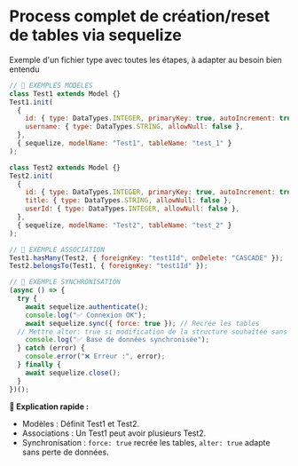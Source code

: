 # Process complet de création/reset de tables via sequelize

Exemple d'un fichier type avec toutes les étapes, à adapter au besoin bien entendu

```js
// 📌 EXEMPLES MODÈLES
class Test1 extends Model {}
Test1.init(
  {
    id: { type: DataTypes.INTEGER, primaryKey: true, autoIncrement: true },
    username: { type: DataTypes.STRING, allowNull: false },
  },
  { sequelize, modelName: "Test1", tableName: "test_1" }
);

class Test2 extends Model {}
Test2.init(
  {
    id: { type: DataTypes.INTEGER, primaryKey: true, autoIncrement: true },
    title: { type: DataTypes.STRING, allowNull: false },
    userId: { type: DataTypes.INTEGER, allowNull: false },
  },
  { sequelize, modelName: "Test2", tableName: "test_2" }
);

// 📌 EXEMPLE ASSOCIATION
Test1.hasMany(Test2, { foreignKey: "test1Id", onDelete: "CASCADE" });
Test2.belongsTo(Test1, { foreignKey: "test1Id" });

// 📌 EXEMPLE SYNCHRONISATION
(async () => {
  try {
    await sequelize.authenticate();
    console.log("✅ Connexion OK");
    await sequelize.sync({ force: true }); // Recrée les tables
  // Mettre alter: true si modification de la structure souhaitée sans modification des données
    console.log("✅ Base de données synchronisée");
  } catch (error) {
    console.error("❌ Erreur :", error);
  } finally {
    await sequelize.close();
  }
})();
```
**🔹 Explication rapide :**

- Modèles : Définit Test1 et Test2.
- Associations : Un Test1 peut avoir plusieurs Test2.
- Synchronisation : `force: true` recrée les tables, `alter: true` adapte sans perte de données.

